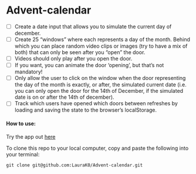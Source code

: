 # Advent-calendar

- [ ] Create a date input that allows you to simulate the current day of december.
- [ ] Create 25 “windows” where each represents a day of the month. Behind which you can place random video clips or images (try to have a mix of both) that can only be seen after you “open” the door.
- [ ] Videos should only play after you open the door.
- [ ] If you want, you can animate the door ‘opening’, but that’s not mandatory!
- [ ] Only allow the user to click on the window when the door representing the day of the month is exactly, or after, the simulated current date (i.e. you can only open the door for the 14th of December, if the simulated date is on or after the 14th of december).
- [ ] Track which users have opened which doors between refreshes by loading and saving the state to the browser’s localStorage.

#### How to use:

Try the app out [here]()

To clone this repo to your local computer, copy and paste the following into your terminal:

```git clone git@github.com:LauraK0/Advent-calendar.git```
